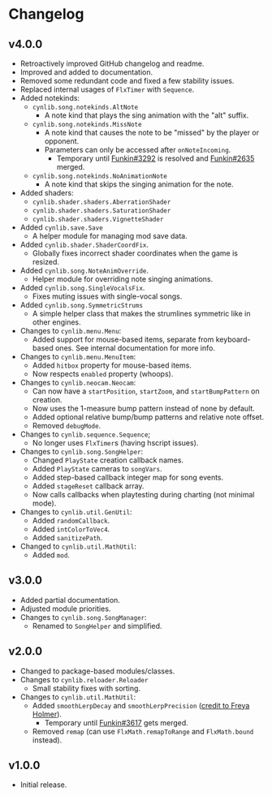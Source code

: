 # Changelog

## v4.0.0

- Retroactively improved GitHub changelog and readme.
- Improved and added to documentation.
- Removed some redundant code and fixed a few stability issues.
- Replaced internal usages of `FlxTimer` with `Sequence`.
- Added notekinds:
  - `cynlib.song.notekinds.AltNote`
    - A note kind that plays the sing animation with the "alt" suffix.
  - `cynlib.song.notekinds.MissNote`
    - A note kind that causes the note to be "missed" by the player or opponent.
    - Parameters can only be accessed after `onNoteIncoming`.
      - Temporary until [Funkin#3292](https://github.com/FunkinCrew/Funkin/issues/3292) is resolved and [Funkin#2635](https://github.com/FunkinCrew/Funkin/pull/2635) merged.
  - `cynlib.song.notekinds.NoAnimationNote`
    - A note kind that skips the singing animation for the note.
- Added shaders:
  - `cynlib.shader.shaders.AberrationShader`
  - `cynlib.shader.shaders.SaturationShader`
  - `cynlib.shader.shaders.VignetteShader`
- Added `cynlib.save.Save`
  - A helper module for managing mod save data.
- Added `cynlib.shader.ShaderCoordFix`.
  - Globally fixes incorrect shader coordinates when the game is resized.
- Added `cynlib.song.NoteAnimOverride`.
  - Helper module for overriding note singing animations.
- Added `cynlib.song.SingleVocalsFix`.
  - Fixes muting issues with single-vocal songs.
- Added `cynlib.song.SymmetricStrums`
  - A simple helper class that makes the strumlines symmetric like in other engines.
- Changes to `cynlib.menu.Menu`:
  - Added support for mouse-based items, separate from keyboard-based ones. See internal documentation for more info.
- Changes to `cynlib.menu.MenuItem`:
  - Added `hitbox` property for mouse-based items.
  - Now respects `enabled` property (whoops).
- Changes to `cynlib.neocam.Neocam`:
  - Can now have a `startPosition`, `startZoom`, and `startBumpPattern` on creation.
  - Now uses the 1-measure bump pattern instead of none by default.
  - Added optional relative bump/bump patterns and relative note offset.
  - Removed `debugMode`.
- Changes to `cynlib.sequence.Sequence`;
  - No longer uses `FlxTimer`s (having hscript issues).
- Changes to `cynlib.song.SongHelper`:
  - Changed `PlayState` creation callback names.
  - Added `PlayState` cameras to `songVars`.
  - Added step-based callback integer map for song events.
  - Added `stageReset` callback array.
  - Now calls callbacks when playtesting during charting (not minimal mode).
- Changes to `cynlib.util.GenUtil`:
  - Added `randomCallback`.
  - Added `intColorToVec4`.
  - Added `sanitizePath`.
- Changed to `cynlib.util.MathUtil`:
  - Added `mod`.

## v3.0.0

- Added partial documentation.
- Adjusted module priorities.
- Changes to `cynlib.song.SongManager`:
  - Renamed to `SongHelper` and simplified.

## v2.0.0

- Changed to package-based modules/classes.
- Changes to `cynlib.reloader.Reloader`
  - Small stability fixes with sorting.
- Changes to `cynlib.util.MathUtil`:
  - Added `smoothLerpDecay` and `smoothLerpPrecision` ([credit to Freya Holmer](https://twitter.com/FreyaHolmer/status/1757918211679650262)).
    - Temporary until [Funkin#3617](https://github.com/FunkinCrew/Funkin/pull/3617) gets merged.
  - Removed `remap` (can use `FlxMath.remapToRange` and `FlxMath.bound` instead).

## v1.0.0

- Initial release.

